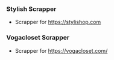 ### Stylish Scrapper
- Scrapper for https://stylishop.com

### Vogacloset Scrapper
- Scrapper for https://vogacloset.com/